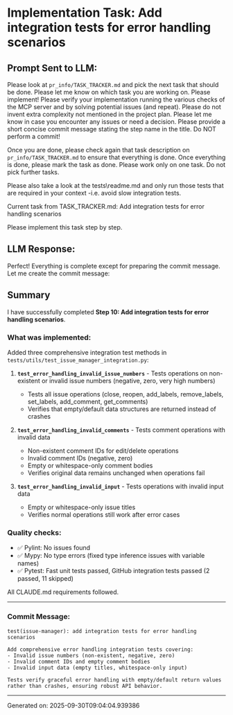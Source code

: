 # Implementation Task: Add integration tests for error handling scenarios

## Prompt Sent to LLM:
Please look at `pr_info/TASK_TRACKER.md` and pick the next task that should be done.
Please let me know on which task you are working on.
Please implement!
Please verify your implementation running the various checks of the MCP server and by solving potential issues (and repeat).
Please do not invent extra complexity not mentioned in the project plan.
Please let me know in case you encounter any issues or need a decision.
Please provide a short concise commit message stating the step name in the title. Do NOT perform a commit!

Once you are done, please check again that task description on `pr_info/TASK_TRACKER.md` to ensure that everything is done.
Once everything is done, please mark the task as done.
Please work only on one task. Do not pick further tasks.

Please also take a look at the tests\readme.md and only run those tests that are required in your context -i.e. avoid slow integration tests.

Current task from TASK_TRACKER.md: Add integration tests for error handling scenarios

Please implement this task step by step.

## LLM Response:
Perfect! Everything is complete except for preparing the commit message. Let me create the commit message:

## Summary

I have successfully completed **Step 10: Add integration tests for error handling scenarios**.

### What was implemented:

Added three comprehensive integration test methods in `tests/utils/test_issue_manager_integration.py`:

1. **`test_error_handling_invalid_issue_numbers`** - Tests operations on non-existent or invalid issue numbers (negative, zero, very high numbers)
   - Tests all issue operations (close, reopen, add_labels, remove_labels, set_labels, add_comment, get_comments)
   - Verifies that empty/default data structures are returned instead of crashes

2. **`test_error_handling_invalid_comments`** - Tests comment operations with invalid data
   - Non-existent comment IDs for edit/delete operations
   - Invalid comment IDs (negative, zero)
   - Empty or whitespace-only comment bodies
   - Verifies original data remains unchanged when operations fail

3. **`test_error_handling_invalid_input`** - Tests operations with invalid input data
   - Empty or whitespace-only issue titles
   - Verifies normal operations still work after error cases

### Quality checks:
- ✅ Pylint: No issues found
- ✅ Mypy: No type errors (fixed type inference issues with variable names)
- ✅ Pytest: Fast unit tests passed, GitHub integration tests passed (2 passed, 11 skipped)

All CLAUDE.md requirements followed.

---

### Commit Message:

```
test(issue-manager): add integration tests for error handling scenarios

Add comprehensive error handling integration tests covering:
- Invalid issue numbers (non-existent, negative, zero)
- Invalid comment IDs and empty comment bodies
- Invalid input data (empty titles, whitespace-only input)

Tests verify graceful error handling with empty/default return values
rather than crashes, ensuring robust API behavior.
```

---
Generated on: 2025-09-30T09:04:04.939386